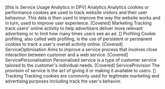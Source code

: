 [this is Service Usage Analytics in DPV] Analytics               Analytics cookies or performance cookies are used to track website visitors and their user behaviour. This data is then used to improve the way the website works and in turn, used to improve user experience.
[Covered] Marketing               Tracking track users' online activity to help advertisers deliver more relevant advertising or to limit how many times users see an ad.
[] Profiling               Cookie profiling, also called web profiling, is the use of persistent or permanent cookies to track a user's overall activity online.
[Covered] ServiceOptimisation     Aims to improve a service process that involves close interaction between customer and a web service.
[Covered] ServicePersonalisation  Personalised service is a type of customer service tailored to the customer's individual needs.
[Covered] ServiceProvision        The provision of service is the act of giving it or making it available to users.
[] Tracking                Tracking cookies are commonly used for legitimate marketing and advertising purposes including track the user's behavior.
